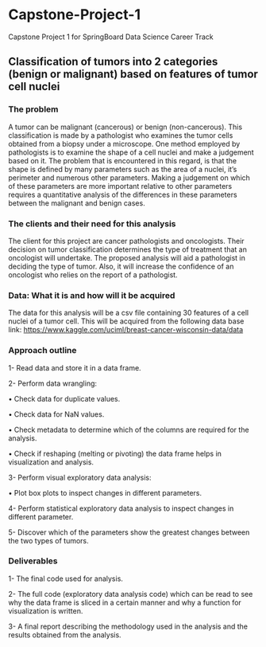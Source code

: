 # Capstone-Project-1
Capstone Project 1 for SpringBoard Data Science Career Track
## Classification of tumors into 2 categories (benign or malignant) based on features of tumor cell nuclei
### The problem
A tumor can be malignant (cancerous) or benign (non-cancerous). This classification is made by a pathologist who examines the tumor cells obtained from a biopsy under a microscope. One method employed by pathologists is to examine the shape of a cell nuclei and make a judgement based on it. 
The problem that is encountered in this regard, is that the shape is defined by many parameters such as the area of a nuclei, it’s perimeter and numerous other parameters. Making a judgement on which of these parameters are more important relative to other parameters requires a quantitative analysis of the differences in these parameters between the malignant and benign cases.  
### The clients and their need for this analysis
The client for this project are cancer pathologists and oncologists. Their decision on tumor classification determines the type of treatment that an oncologist will undertake. The proposed analysis will aid a pathologist in deciding the type of tumor. Also, it will increase the confidence of an oncologist who relies on the report of a pathologist.    
### Data: What it is and how will it be acquired 
The data for this analysis will be a csv file containing 30 features of a cell nuclei of a tumor cell. This will be acquired from the following data base link:
https://www.kaggle.com/uciml/breast-cancer-wisconsin-data/data
### Approach outline

1-	Read data and store it in a data frame.

2-	Perform data wrangling:

  •	Check data for duplicate values.
   
  •	Check data for NaN values.
   
  •	Check metadata to determine which of the columns are required for the analysis.
   
  •	Check if reshaping (melting or pivoting) the data frame helps in visualization and analysis.
   
3-	Perform visual exploratory data analysis:

  • Plot box plots to inspect changes in different parameters.
   
4-	Perform statistical exploratory data analysis to inspect changes in different parameter.

5-	Discover which of the parameters show the greatest changes between the two types of tumors.

### Deliverables

1-	The final code used for analysis.

2-	The full code (exploratory data analysis code) which can be read to see why the data frame is sliced in a certain manner and why a function for visualization is written.

3-	A final report describing the methodology used in the analysis and the results obtained from the analysis.
